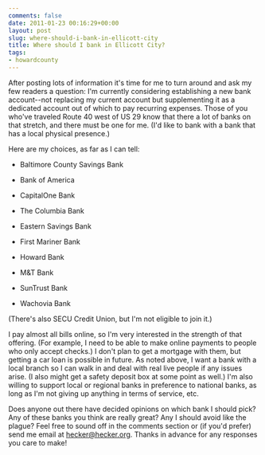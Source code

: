 ```yaml
---
comments: false
date: 2011-01-23 00:16:29+00:00
layout: post
slug: where-should-i-bank-in-ellicott-city
title: Where should I bank in Ellicott City?
tags:
- howardcounty
---
```


After posting lots of information it's time for me to turn around and ask my few readers a question: I'm currently considering establishing a new bank account--not replacing my current account but supplementing it as a dedicated account out of which to pay recurring expenses. Those of you who've traveled Route 40 west of US 29 know that there a lot of banks on that stretch, and there must be one for me. (I'd like to bank with a bank that has a local physical presence.)

Here are my choices, as far as I can tell:




  * Baltimore County Savings Bank


  * Bank of America


  * CapitalOne Bank


  * The Columbia Bank


  * Eastern Savings Bank


  * First Mariner Bank


  * Howard Bank


  * M&T Bank


  * SunTrust Bank


  * Wachovia Bank


(There's also SECU Credit Union, but I'm not eligible to join it.)

I pay almost all bills online, so I'm very interested in the strength of that offering. (For example, I need to be able to make online payments to people who only accept checks.) I don't plan to get a mortgage with them, but getting a car loan is possible in future. As noted above, I want a bank with a local branch so I can walk in and deal with real live people if any issues arise. (I also might get a safety deposit box at some point as well.) I'm also willing to support local or regional banks in preference to national banks, as long as I'm not giving up anything in terms of service, etc.

Does anyone out there have decided opinions on which bank I should pick? Any of these banks you think are really great? Any I should avoid like the plague? Feel free to sound off in the comments section or (if you'd prefer) send me email at hecker@hecker.org. Thanks in advance for any responses you care to make!
